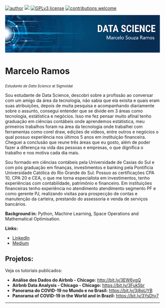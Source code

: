 [![author](https://img.shields.io/badge/author-marceloramos-red.svg)](https://www.linkedin.com/in/marcelo-ramos-cea-58901076/) [![](https://img.shields.io/badge/python-3.7+-blue.svg)](https://www.python.org/downloads/release/python-365/) [![GPLv3 license](https://img.shields.io/badge/License-GPLv3-blue.svg)](http://perso.crans.org/besson/LICENSE.html) [![contributions welcome](https://img.shields.io/badge/contributions-welcome-brightgreen.svg?style=flat)](https://github.com/Maarceeloo/sigmoidal_data_science)

<p align="center">
  <img src="banner.png" >
</p>

# Marcelo Ramos
<sub>*Estudante de Data Science* at Sigmoidal</sub>


Sou estudante de Data Science, descobri sobre a profissão ao conversar com um amigo da área da tecnologia, não sabia que ela exisita e quais eram suas atribuições, depois de muita pesquisa e acompanhando diariamente sobre o assunto, consegui entender que se divide em 3 áreas como tecnologia, estátistica e negócios. Isso me fez pensar muito afinal tenho graduação em ciências contábeis onde aprendemos estátistica, meu primeiros trabalhos foram na área da tecnologia onde trabalhei com ferramentas como corel draw, edições de vídeos, entre outros e negócios o qual possuo experiência nos últimos 5 anos em instituição financeira. Cheguei a conclusão que reune três áreas que eu gosto, além de poder fazer a diferença na vida das pessoas e empresas, o que dignifica o trabalho e nos motiva cada dia mais.

Sou formado em ciências contábeis pela Universidade de Caxias do Sul e com pós graduação em finanças, investimentos e banking pela Pontifícia Universidade Católica do Rio Grande do Sul. Possuo as certificações CPA 10, CPA 20 e CEA, o que me torna especialista em investimentos, tenho experiências com contabilidade, patrimônio e financeiro. Em instituições financeiras tenho experiência no atendimento atendimento segmento PF e como gerente PJ, realizando visitas para prospecção de contas e manutenção da carteira, prestando do assessoria e venda de serviços bancários.
 



**Background in:** Python, Machine Learning, Space Operations and Mathematical Optimisation.

**Links:**
* [LinkedIn](https://www.linkedin.com/in/marcelo-ramos-cea-58901076)
* [Medium](https://medium.com/@maarceeloo)


## Projetos:
Veja os tutoriais publicados:

* **Análise dos Dados do Airbnb - Chicago:** http://bit.ly/3EW6vgQ
* **Airbnb Data Analysis - Chicago - Chicago:** https://bit.ly/3Fuk5br
* **Panorama do COVID-19 no Mundo e no Brasil:** https://bit.ly/3j8qUYB
* **Panorama of COVID-19 in the World and in Brazil:** https://bit.ly/3YsDty7
---
